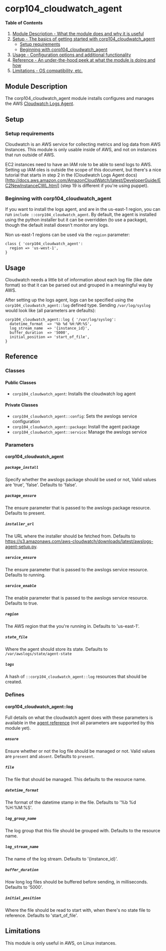 # corp104_cloudwatch_agent

#### Table of Contents

1. [Module Description - What the module does and why it is useful](#module-description)
2. [Setup - The basics of getting started with corp104_cloudwatch_agent](#setup)
    * [Setup requirements](#setup-requirements)
    * [Beginning with corp104_cloudwatch_agent](#beginning-with-corp104_cloudwatch_agent)
3. [Usage - Configuration options and additional functionality](#usage)
4. [Reference - An under-the-hood peek at what the module is doing and how](#reference)
5. [Limitations - OS compatibility, etc.](#limitations)

## Module Description

The corp104_cloudwatch_agent module installs configures and manages the AWS
[Cloudwatch Logs Agent](http://docs.aws.amazon.com/AmazonCloudWatch/latest/DeveloperGuide/EC2NewInstanceCWL.html).

## Setup

### Setup requirements

Cloudwatch is an AWS service for collecting metrics and log data from AWS Instances.
This module is only usable inside of AWS, and not on instances that run outside of
AWS.

EC2 instances need to have an IAM role to be able to send logs to AWS. Setting up
IAM oles is outside the scope of this document, but there's a nice tutorial that
starts in step 2 in the (Cloudwatch Logs Agent docs)[http://docs.aws.amazon.com/AmazonCloudWatch/latest/DeveloperGuide/EC2NewInstanceCWL.html] (step 19 is different if you're using puppet).


### Beginning with corp104_cloudwatch_agent

If you want to install the logs agent, and are in the us-east-1 region, you can run
`include ::corp104_cloudwatch_agent`. By default, the agent is installed using the python installer
but it can be overridden (to use a package), though the default install doesn't monitor
any logs.

Non us-east-1 regions can be used via the `region` parameter:
~~~
class { 'corp104_cloudwatch_agent':
  region => 'us-west-1',
}
~~~

## Usage

Cloudwatch needs a little bit of information about each log file (like date format)
so that it can be parsed out and grouped in a meaningful way by AWS.

After setting up the logs agent, logs can be specified using the `corp104_cloudwatch_agent::log`
defined type. Sending `/var/log/syslog` would look like (all parameters are defaults):

~~~
corp104_cloudwatch_agent::log { '/var/log/syslog':
  datetime_format  => '%b %d %H:%M:%S',
  log_stream_name  => '{instance_id}',
  buffer_duration  => '5000',
  initial_position => 'start_of_file',
}
~~~

## Reference

### Classes

#### Public Classes

* `corp104_cloudwatch_agent`: Installs the cloudwatch log agent

#### Private Classes

* `corp104_cloudwatch_agent::config`: Sets the awslogs service configuration
* `corp104_cloudwatch_agent::package`: Install the agent package
* `corp104_cloudwatch_agent::service`: Manage the awslogs service

### Parameters

#### corp104_cloudwatch_agent

##### `package_install`

Specify whether the awslogs package should be used or not, Valid values are 'true', 'false'. Defaults to 'false'.

##### `package_ensure`

The ensure parameter that is passed to the awslogs package resource. Defaults to present.

##### `installer_url`

The URL where the installer should be fetched from. Defaults to https://s3.amazonaws.com/aws-cloudwatch/downloads/latest/awslogs-agent-setup.py.

##### `service_ensure`

The ensure parameter that is passed to the awslogs service resource. Defaults to running.

##### `service_enable`

The enable parameter that is passed to the awslogs service resource. Defaults to true.

##### `region`

The AWS region that the you're running in. Defaults to 'us-east-1'.

##### `state_file`

Where the agent should store its state. Defaults to `/var/awslogs/state/agent-state`

##### `logs`

A hash of `::corp104_cloudwatch_agent::log` resources that should be created.

### Defines

#### corp104_cloudwatch_agent::log

Full details on what the cloudwatch agent does with these parameters
is available in the [agent reference](http://docs.aws.amazon.com/AmazonCloudWatch/latest/DeveloperGuide/AgentReference.html) (not all parameters are supported by this module yet).

##### `ensure`

Ensure whether or not the log file should be managed or not. Valid values
are `present` and `absent`. Defaults to `present`.

##### `file`

The file that should be managed. This defaults to the resource name.

##### `datetime_format`

The format of the datetime stamp in the file. Defaults to '%b %d %H:%M:%S'.

##### `log_group_name`

The log group that this file should be grouped with. Defaults to the resource name.

##### `log_stream_name`

The name of the log stream. Defaults to '{instance_id}'.

##### `buffer_duration`

How long log files should be buffered before sending, in milliseconds. Defaults to '5000'.

##### `initial_position`

Where the file should be read to start with, when there's no state file to reference. Defaults to 'start_of_file'.

## Limitations

This module is only useful in AWS, on Linux instances.
